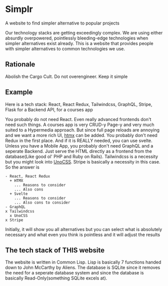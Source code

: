 # Simplr
A website to find simpler alternative to popular projects

Our technology stacks are getting exceedingly complex. We are using either absurdly overpowered, pointlessly bleeding-edge technologies when simpler alternatives exist already. This is a website that provides people with simpler alternatives to common technologies we use.

## Rationale
Abolish the Cargo Cult. Do not overengineer. Keep it simple

## Example
Here is a tech stack: React, React Redux, Tailwindcss, GraphQL, Stripe, Flask for a Backend API, for a courses app

You probably do not need React. Even really advanced frontends don't need such things. A courses app is very CRUD-y Page-y and very much suited to a Hypermedia approach. But since full page reloads are annoying and we want a more rich UI, [htmx](https://htmx.org) can be added. You probably don't need Redux in the first place. And if it is REALLY needed, you can use svelte. Unless you have a Mobile App, you probably don't need GraphQL and a seperate Backend. Just serve the HTML directly as a frontend from the database(Like good ol' PHP and Ruby on Rails). Tailwindcss is a necessity but you might look into [UnoCSS](https://unocss.dev/). Stripe is basically a necessity in this case. So the answer is

```
- React, React Redux
  + HTMX
    ... Reasons to consider
    ... Also cons
  + Svelte
    ... Reasons to consider
    ... Also cons to consider
- GraphQL
x Tailwindcss
  x UnoCSS
x Stripe
```

Initially, it will show you all alternatives but you can select what is absolutely necessary and what even you think is pointless and it will adjust the results

## The tech stack of THIS website
The website is written in Common Lisp. Lisp is basically 7 functions handed down to John McCarthy by Aliens. The database is SQLite since it removes the need for a seperate database system and since the database is basically Read-Only(something SQLite excels at).
